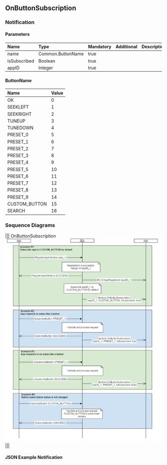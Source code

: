 ## OnButtonSubscription


### Notification

#### Parameters

|Name|Type|Mandatory|Additional|Description|
|:---|:---|:--------|:---------|:----------|
|name|Common.ButtonName|true|||
|isSubscribed|Boolean|true|||
|appID|Integer|true|||

#### ButtonName

|Name|Value|
|:---|:----|
|OK|0|
|SEEKLEFT|1|
|SEEKRIGHT|2|
|TUNEUP|3|
|TUNEDOWN|4|
|PRESET_0|5|
|PRESET_1|6|
|PRESET_2|7|
|PRESET_3|8|
|PRESET_4|9|
|PRESET_5|10|
|PRESET_6|11|
|PRESET_7|12|
|PRESET_8|13|
|PRESET_9|14|
|CUSTOM_BUTTON|15|
|SEARCH|16|

### Sequence Diagrams
|||
OnButtonSubscription
![OnButtonSubscription](./assets/OnButtonSubscription.png)
|||

#### JSON Example Notification
```json

```
